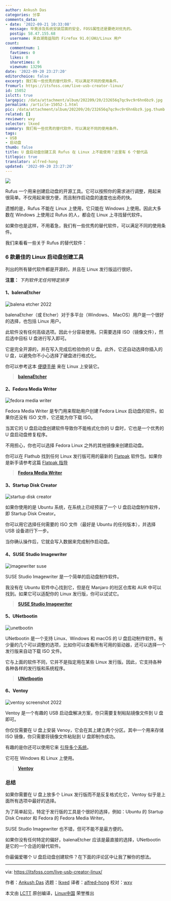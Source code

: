 ```yaml
---
author: Ankush Das
categories: 分享
comments_data:
- date: '2022-09-21 10:33:08'
  message: 毕竟涉及系统安装层面的安全，FOSS属性还是要绝对优先的。
  postip: 58.47.155.68
  username: 来自湖南益阳的 Firefox 91.0|GNU/Linux 用户
count:
  commentnum: 1
  favtimes: 0
  likes: 0
  sharetimes: 0
  viewnum: 13296
date: '2022-09-20 23:27:20'
editorchoice: false
excerpt: 我们有一些优秀的替代软件，可以满足不同的使用条件。
fromurl: https://itsfoss.com/live-usb-creator-linux/
id: 15052
islctt: true
largepic: /data/attachment/album/202209/20/232656q7qc9vc9r6hn6bz9.jpg
permalink: /article-15052-1.html
pic: /data/attachment/album/202209/20/232656q7qc9vc9r6hn6bz9.jpg.thumb.jpg
related: []
reviewer: wxy
selector: lkxed
summary: 我们有一些优秀的替代软件，可以满足不同的使用条件。
tags:
- USB
- 启动盘
thumb: false
title: U 盘启动盘创建工具 Rufus 在 Linux 上不能使用？这里有 6 个替代品
titlepic: true
translator: alfred-hong
updated: '2022-09-20 23:27:20'
---
```


![](/data/attachment/album/202209/20/232656q7qc9vc9r6hn6bz9.jpg)


Rufus 一个用来创建启动盘的开源工具。它可以按照你的需求进行调整，用起来很简单。不仅用起来很方便，而且制作启动盘的速度也出奇的快。


遗憾的是，Rufus 不能在 Linux 上使用，它只能在 Windows 上使用。因此大多数在 Windows 上使用过 Rufus 的人，都会在 Linux 上寻找替代软件。


如果你也是这样，不用着急，我们有一些优秀的替代软件，可以满足不同的使用条件。


我们来看看一些关于 Rufus 的替代软件：


### 6 款最佳的 Linux 启动盘创建工具


列出的所有替代软件都是开源的，并且在 Linux 发行版运行很好。


**注意：** *下列软件无任何特定排序*


#### 1、balenaEtcher


![balena etcher 2022](/data/attachment/album/202209/20/232721swgr4cwnnea44gaw.png)


balenaEtcher（或 Etcher）对于多平台（Windows、 MacOS）用户是一个很好的选择，也包括 Linux 用户。


此软件没有任何高级选项。因此十分容易使用。只需要选择 ISO（镜像文件），然后选中目标 U 盘进行写入即可。


它是完全开源的，并在写入完成后检验你的 U 盘。此外，它还自动选择你插入的 U 盘，以避免你不小心选择了硬盘进行格式化。


你可以参考这本 [便捷手册](https://itsfoss.com/install-etcher-linux/) 来在 Linux 上安装它。



> 
> **[balenaEtcher](https://www.balena.io/etcher/)**
> 
> 
> 


#### 2、Fedora Media Writer


![fedora media writer](/data/attachment/album/202209/20/232721yjfrfxqfz8jjbst9.png)


Fedora Media Writer 是专门用来帮助用户创建 Fedora Linux 启动盘的软件。如果你还没有 ISO 文件，它还能为你下载 ISO。


当其它的 U 盘启动盘创建软件导致你不能格式化你的 U 盘时，它也是一个优秀的 U 盘启动盘修复程序。


不用担心，你也可以选择 Fedora Linux 之外的其他镜像来创建启动盘。


你可以在 Flathub 找到任何 Linux 发行版可用的最新的 [Flatpak](https://itsfoss.com/what-is-flatpak/) 软件包。如果你是新手请参考这篇 [Flatpak 指导](https://itsfoss.com/flatpak-guide/)



> 
> **[Fedora Media Writer](https://flathub.org/apps/details/org.fedoraproject.MediaWriter)**
> 
> 
> 


#### 3、Startup Disk Creator


![startup disk creator](/data/attachment/album/202209/20/232721timitiphxsxytjzj.png)


如果你使用的是 Ubuntu 系统，在系统上已经预装了一个 U 盘启动盘制作软件，即 Startup Disk Creator。


你可以用它选择任何需要的 ISO 文件（最好是 Ubuntu 的任何版本），并选择 USB 设备进行下一步。


当你确认操作后，它就会写入数据来完成制作启动盘。


#### 4、SUSE Studio Imagewriter


![imagewriter suse](/data/attachment/album/202209/20/232721e4zbhnt8lf3ln1r4.png)


SUSE Studio Imagewriter 是一个简单的启动盘制作软件。


我没有在 Ubuntu 软件中心找到它，但是在 Manjaro 的社区仓库和 AUR 中可以找到。如果它可以适配你的 Linux 发行版，你可以试试它。



> 
> **[SUSE Studio Imagewriter](https://software.opensuse.org/package/imagewriter)**
> 
> 
> 


#### 5、UNetbootin


![unetbootin](/data/attachment/album/202209/20/232722eodd6stfnd9q4nof.png)


UNetbootin 是一个支持 Linux、Windows 和 macOS 的 U 盘启动制作软件。有少量的几个可以调整的选项，比如你可以查看所有可用的驱动器，还可以选择一个发行版来自动下载 ISO 文件。


它与上面的软件不同，它并不是指定用在某些 Linux 发行版。因此，它支持各种各种各样的发行版和系统程序。



> 
> **[UNetbootin](https://unetbootin.github.io/)**
> 
> 
> 


#### 6、Ventoy


![ventoy screenshot 2022](/data/attachment/album/202209/20/232722io22d246d5xf5od2.png)


Ventoy 是一个有趣的 USB 启动盘解决方案，你只需要复制粘贴镜像文件到 U 盘即可。


你仅仅需要在 U 盘上安装 Venoy，它会在其上建立两个分区。其中一个用来存储 ISO 镜像，你只需要将镜像文件粘贴到 U 盘即制作成功。


有趣的是你还可以使用它来 [引导多个系统](https://itsfoss.com/multiple-linux-one-usb/)。


它可在 Windows 和 Linux 上使用。



> 
> **[Ventoy](https://www.ventoy.net/)**
> 
> 
> 


### 总结


如果你需要在 U 盘上放多个 Linux 发行版而不是反复格式化它，Ventoy 似乎是上面所有选项中最好的选择。


为了简单起见，特定于发行版的工具是个很好的选择，例如：Ubuntu 的 Startup Disk Creator 和 Fedora 的 Fedora Media Writer。


SUSE Studio Imagewriter 也不错，但可不能不是最方便的。


如果你没有任何特定的偏好，balenaEtcher 应该是最直接的选择，UNetbootin 是它的一个合适的替代软件。


你最偏爱哪个 U 盘启动盘创建软件？在下面的评论区中让我了解你的想法。




---


via: <https://itsfoss.com/live-usb-creator-linux/>


作者：[Ankush Das](https://itsfoss.com/author/ankush/) 选题：[lkxed](https://github.com/lkxed) 译者：[alfred-hong](https://github.com/alfred-hong) 校对：[wxy](https://github.com/wxy)


本文由 [LCTT](https://github.com/LCTT/TranslateProject) 原创编译，[Linux中国](https://linux.cn/) 荣誉推出